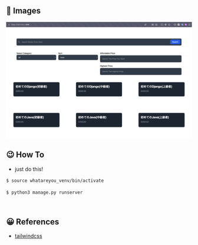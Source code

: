 ## 👀 Images
<img src="./readme_images/image.png">

<br>

## 😉 How To
- just do this!
```
$ source whatareyou_venv/bin/activate

$ python3 manage.py runserver
```

<br>

## 😀 References
- [tailwindcss](https://zenn.dev/hathle/articles/django-tailwindcss)